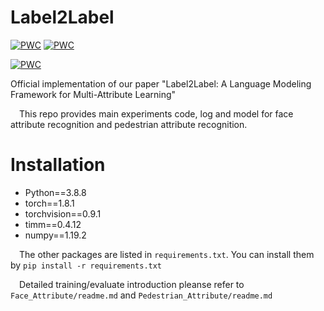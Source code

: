 # Label2Label
[![PWC](https://img.shields.io/endpoint.svg?url=https://paperswithcode.com/badge/label2label-a-language-modeling-framework-for/facial-attribute-classification-on-lfwa)](https://paperswithcode.com/sota/facial-attribute-classification-on-lfwa?p=label2label-a-language-modeling-framework-for)
[![PWC](https://img.shields.io/endpoint.svg?url=https://paperswithcode.com/badge/label2label-a-language-modeling-framework-for/pedestrian-attribute-recognition-on-pa-100k)](https://paperswithcode.com/sota/pedestrian-attribute-recognition-on-pa-100k?p=label2label-a-language-modeling-framework-for)

[![PWC](https://img.shields.io/endpoint.svg?url=https://paperswithcode.com/badge/label2label-a-language-modeling-framework-for/clothing-attribute-recognition-on-clothing)](https://paperswithcode.com/sota/clothing-attribute-recognition-on-clothing?p=label2label-a-language-modeling-framework-for)




Official implementation of our paper "Label2Label: A Language Modeling Framework for Multi-Attribute Learning"

&emsp;This repo provides main experiments code, log and model for face attribute recognition and pedestrian attribute recognition.

# Installation

* Python==3.8.8
* torch==1.8.1
* torchvision==0.9.1
* timm==0.4.12
* numpy==1.19.2

&emsp;The other packages are listed in `requirements.txt`. You can install them by `pip install -r requirements.txt`

&emsp;Detailed training/evaluate introduction pleanse refer to `Face_Attribute/readme.md` and `Pedestrian_Attribute/readme.md`
